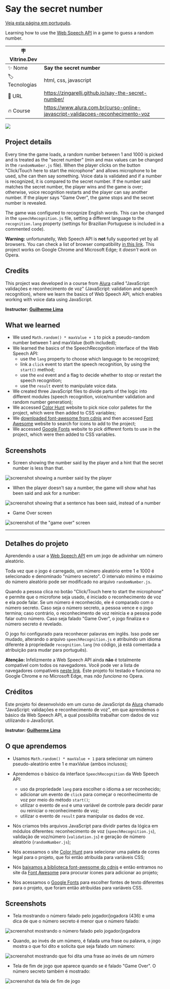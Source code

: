 # Say the secret number

[Veja esta página em português](#detalhes-do-projeto).

Learning how to use the [Web Speech API](https://developer.mozilla.org/en-US/docs/Web/API/Web_Speech_API) in a game to guess a random number.

| :placard: Vitrine.Dev |     |
| -------------  | --- |
| :sparkles: Nome        | **Say the secret number**
| :label: Tecnologias | html, css, javascript 
| :rocket: URL         | https://zingarelli.github.io/say-the-secret-number/
| :fire: Course     | https://www.alura.com.br/curso-online-javascript-validacoes-reconhecimento-voz

![](https://user-images.githubusercontent.com/19349339/206858034-98d89b76-e5e0-44be-a835-69807d0aaf15.png#vitrinedev)

## Project details
Every time the game loads, a random number between 1 and 1000 is picked and is treated as the "secret number" (min and max values can be changed in the `randomNumber.js` file). When the player clicks on the button "Click/Touch here to start the microphone" and allows microphone to be used, s/he can then say something. Voice data is validated and if a number is recognized, it is compared to the secret number. If the number said matches the secret number, the player wins and the game is over; otherwise, voice recognition restarts and the player can say another number. If the player says "Game Over", the game stops and the secret number is revealed.

The game was configured to recognize English words. This can be changed in the `speechRecognition.js` file, setting a different language to the `recognition.lang` property (settings for Brazilian Portuguese is included in a commented code).

**Warning:** unfortunatelly, Web Speech API is **not** fully supported yet by all browsers. You can check a list of browser compatibility [in this link](https://developer.mozilla.org/en-US/docs/Web/API/Web_Speech_API#browser_compatibility). This project works on Google Chrome and Microsoft Edge; it *doesn't work* on Opera.

## Credits

This project was developed in a course from [Alura](https://www.alura.com.br) called "JavaScript: validações e reconhecimento de voz" (JavaScript: validation and speech recognition), where we learn the basics of Web Speech API, which enables working with voice data using JavaScript. 

**Instructor:** [**Guilherme Lima**](https://www.linkedin.com/in/guilherme-lima-458925178/)

## What we learned
- We used `Math.random() * maxValue + 1` to pick a pseudo-random number between 1 and maxValue (both included);
- We learned the basics of the SpeechRecognition interface of the Web Speech API:
    - use the `lang` property to choose which language to be recognized;
    - link a `click` event to start the speech recognition, by using the `start()` method;
    - use the `end` event and a flag to decide whether to stop or restart the speech recognition;
    - use the `result` event to manipulate voice data.
- We created three JavaScript files to divide parts of the logic into different modules (speech recognition, voice/number validation and random number generation);
- We accessed [Color Hunt](https://colorhunt.co) website to pick nice color palletes for the project, which were then added to CSS variables;
- We [downloaded font-awesome from cdnjs](https://cdnjs.com/libraries/font-awesome) and then accessed [Font Awesome](https://fontawesome.com/icons) website to search for icons to add to the project;
- We accessed [Google Fonts](https://fonts.google.com) website to pick different fonts to use in the project, which were then added to CSS variables.

## Screenshots

- Screen showing the number said by the player and a hint that the secret number is less than that.

![screenshot showing a number said by the player](https://user-images.githubusercontent.com/19349339/190652978-124d7db5-7ce6-4451-b11c-07d42c06c1e5.png)

- When the player doesn't say a number, the game will show what has been said and ask for a number:

![screenshot showing that a sentence has been said, instead of a number](https://user-images.githubusercontent.com/19349339/190653885-d25b542e-b8c3-4a82-95f3-903e427b5279.png)

- Game Over screen

![screenshot of the "game over" screen](https://user-images.githubusercontent.com/19349339/190653470-97e1bf01-75f0-4c69-a00f-a74da86046de.png)

---

## Detalhes do projeto

Aprendendo a usar a [Web Speech API](https://developer.mozilla.org/en-US/docs/Web/API/Web_Speech_API) em um jogo de adivinhar um número aleatório.

Toda vez que o jogo é carregado, um número aleatório entre 1 e 1000 é selecionado e denominado "número secreto". O intervalo mínimo e máximo do número aleatório pode ser modificado no arquivo `randomNumber.js`. 

Quando a pessoa clica no botão "Click/Touch here to start the microphone" e permite que o microfone seja usado, é iniciado o reconhecimento de voz e ela pode falar. Se um número é reconhecido, ele é comparado com o número secreto. Caso seja o número secreto, a pessoa vence e o jogo termina; caso contrário, o reconhecimento de voz reinicia e a pessoa pode falar outro número. Caso seja falado "Game Over", o jogo finaliza e o número secreto é revelado.

O jogo foi configurado para reconhecer palavras em inglês. Isso pode ser mudado, alterando o arquivo `speechRecognition.js` e atribuindo um idioma diferente à propriedade `recognition.lang` (no código, já está comentada a atribuição para mudar para português).

**Atenção:** Infelizmente a Web Speech API ainda **não** é totalmente compatível com todos os navegadores. Você pode ver a lista de navegadores compatíveis [neste link](https://developer.mozilla.org/en-US/docs/Web/API/Web_Speech_API#browser_compatibility). Este projeto foi testado e funciona no Google Chrome e no Microsoft Edge, mas *não funciona* no Opera.

## Créditos

Este projeto foi desenvolvido em um curso de JavaScript da [Alura](https://www.alura.com.br) chamado "JavaScript: validações e reconhecimento de voz", em que aprendemos o básico da Web Speech API, a qual possibilita trabalhar com dados de voz utilizando o JavaScript. 

**Instrutor:** [**Guilherme Lima**](https://www.linkedin.com/in/guilherme-lima-458925178/)

## O que aprendemos

- Usamos `Math.random() * maxValue + 1` para selecionar um número pseudo-aleatório entre 1 e maxValue (ambos inclusos);

- Aprendemos o básico da interface `SpeechRecognition` da Web Speech API:
    - uso da propriedade `lang` para escolher o idioma a ser reconhecido;
    - adicionar um evento de `click` para começar o reconhecimento de voz por meio do método `start()`;
    - utilizar o evento de `end` e uma variável de controle para decidir parar ou reiniciar o reconhecimento de voz;
    - utilizar o evento de `result` para manipular os dados de voz.

- Nós criamos três arquivos JavaScript para dividir partes da lógica em módulos diferentes: reconhecimento de voz (`speechRecognition.js`), validação de voz/número (`validation.js`) e geração de número aleatório (`randomNumber.js`);

- Nós acessamos o site [Color Hunt](https://colorhunt.co) para selecionar uma paleta de cores legal para o projeto, que foi então atribuída para variáveis CSS;

- Nós [baixamos a biblioteca font-awesome do cdnjs](https://cdnjs.com/libraries/font-awesome) e então entramos no site da [Font Awesome](https://fontawesome.com/icons) para procurar ícones para adicionar ao projeto;

- Nos acessamos o [Google Fonts](https://fonts.google.com) para escolher fontes de texto diferentes para o projeto, que foram então atribuídas para variáveis CSS.

## Screenshots

- Tela mostrando o número falado pelo jogador/jogadora (436) e uma dica de que o número secreto é menor que o número falado:

![screenshot mostrando o número falado pelo jogador/jogadora](https://user-images.githubusercontent.com/19349339/190652978-124d7db5-7ce6-4451-b11c-07d42c06c1e5.png)

- Quando, ao invés de um número, é falada uma frase ou palavra, o jogo mostra o que foi dito e solicita que seja falado um número:

![screenshot mostrando que foi dita uma frase ao invés de um número](https://user-images.githubusercontent.com/19349339/190653885-d25b542e-b8c3-4a82-95f3-903e427b5279.png)


- Tela de fim de jogo que aparece quando se é falado "Game Over". O número secreto também é mostrado:

![screenshot da tela de fim de jogo](https://user-images.githubusercontent.com/19349339/190653470-97e1bf01-75f0-4c69-a00f-a74da86046de.png)
